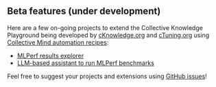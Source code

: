 ## Beta features (under development)

Here are a few on-going projects to extend the Collective Knowledge Playground 
being developed by [cKnowledge.org](https://cKnowledge.org) and [cTuning.org](https://cTuning.org)
using [Collective Mind automation recipes]({{URL_PREFIX}}?action=components):

* [MLPerf results explorer](https://access.cknowledge.org/mlperf-explorer) 
* [LLM-based assistant to run MLPerf benchmarks](https://access.cknowledge.org/assistant) 

Feel free to suggest your projects and extensions using [GitHub issues](https://github.com/mlcommons/ck/issues)!
